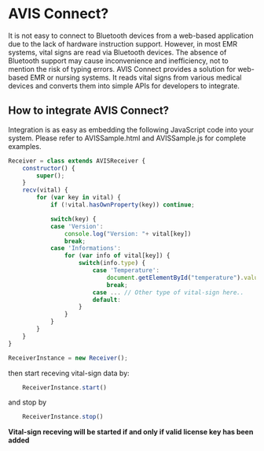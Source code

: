 # AVIS Connect?
It is not easy to connect to Bluetooth devices from a web-based application due to the lack of hardware instruction support. However, in most EMR systems, vital signs are read via Bluetooth devices. The absence of Bluetooth support may cause inconvenience and inefficiency, not to mention the risk of typing errors. AVIS Connect provides a solution for web-based EMR or nursing systems. It reads vital signs from various medical devices and converts them into simple APIs for developers to integrate.

## How to integrate AVIS Connect?
Integration is as easy as embedding the following JavaScript code into your system.
Please refer to AVISSample.html and AVISSample.js for complete examples.
```JavaScript
Receiver = class extends AVISReceiver {
    constructor() {
        super();
    }
    recv(vital) {
        for (var key in vital) {
            if (!vital.hasOwnProperty(key)) continue;

            switch(key) {
            case 'Version':
                console.log("Version: "+ vital[key])
                break;
            case 'Informations':
                for (var info of vital[key]) {
                    switch(info.type) {
                        case 'Temperature':
                            document.getElementById("temperature").value = info.body;
                            break;
                        case ... // Other type of vital-sign here..
                        default:
                    }
                }
            }
        }
    }
}

ReceiverInstance = new Receiver();
```
then start receving vital-sign data by:
```JavaScript
    ReceiverInstance.start()
```
and stop by
```JavaScript
    ReceiverInstance.stop()
```
**Vital-sign receving will be started if and only if valid license key has been added**

